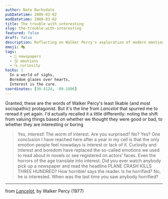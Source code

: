 ```yaml
---
author: Nate Barksdale
pubDatetime: 2009-03-02
modDatetime: 2009-03-02
title: The trouble with interesting
slug: the-trouble-with-interesting
featured: false
draft: false
description: Reflecting on Walker Percy's exploration of modern emotions, particularly the shift from genuine feelings to mere interest and boredom.
emoji: 🎭
tags:
  - 📰 newspapers
  - 😮 emotions
  - 🔍 curiosity
haiku: |
  In a world of sighs,  
  Boredom glazes over hearts,  
  Interest is the cure.
coordinates: [30.4124, -89.1896]
---
```


Granted, these are the words of Walker Percy's least likable (and most sociopathic) protagonist. But it's the line from _Lancelot_ that spurred me to reread it yet again. I'd actually recalled it a little differently: noting the shift from valuing things based on whether we thought they were good or bad, to whether they are interesting or boring

> Yes, interest! The worm of interest. Are you surprised? No? Yes? One conclusion I have reached here after a year in my cell is that the only emotion people feel nowadays is interest or lack of it. Curiosity and interest and boredom have replaced the so-called emotions we used to read about in novels or see registered on actors’ faces. Even the horrors of the age translate into interest. Did you ever watch anybody pick up a newspaper and read the headline PLANE CRASH KILLS THREE HUNDRED? How horrible! says the reader. Is he horrified? No, he is interested. When was the last time you saw anybody horrified?

---

from [_Lancelot_](http://books.google.com/books?id=mrwPkAqnXQIC&printsec=frontcover&dq=walker+percy+lancelot&ei=GlSkSevYLpDMlQTA5f3hDg#PPA21,M1), by Walker Percy (1977)
